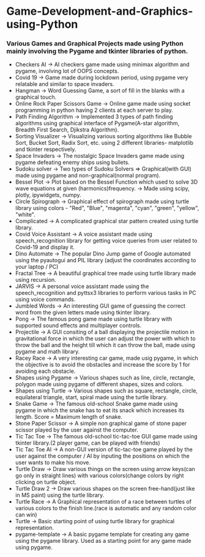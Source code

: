 # Game-Development-and-Graphics-using-Python
### Various Games and Graphical Projects made using Python mainly involving the Pygame and tkinter libraries of python.

- Checkers AI -> AI checkers game made using minimax algorithm and pygame, involving lot of OOPS concepts.
- Covid 19 -> Game made during lockdown period, using pygame very relatable and similar to space invaders.
- Hangman -> Word Guessing Game, a sort of fill in the blanks with a graphical touch.
- Online Rock Paper Scissors Game -> Online game made using socket programming in python having 2 clients at each server to play.
- Path Finding Algorithm -> Implemented 3 types of path finding algorithms using graphical interface of Pygame(A-star algorithm, Breadth First Search, Djikstra Algorithm).
- Sorting Visualizer -> Visualizing various sorting algorithms like Bubble Sort, Bucket Sort, Radix Sort, etc. using 2 different libraries- matplotlib and tkinter respectively.
- Space Invaders -> The nostalgic Space Invaders game made using pygame defeating enemy ships using bullets.
- Sudoku solver -> Two types of Sudoku Solvers => Graphical(with GUI) made using pygame and non-graphical(normal program).
- Bessel Plot -> Plot based on the Bessel Function which used to solve 3D wave equations at given (harmonics)frequency. -> Made using scipy, plotly, ipywidgets, numpy.
- Circle Spirograph -> Graphical effect of spirograph made using turtle library using colors - "Red", "Blue", "magenta", "cyan", "green", "yellow", "white".
- Complicated -> A complicated graphical star pattern created using turtle library.
- Covid Voice Assistant -> A voice assistant made using speech_recognition library for getting voice queries from user related to Covid-19 and display it.
- Dino Automate -> The popular Dino Jump game of Google automated using the pyautogui and PIL library (adjust the coordinates according to your laptop / PC)
- Fractal Tree -> A beautiful graphical tree made using turtle library made using recursion.
- JARVIS -> A personal voice assistant made using the speech_recognition and pyttsx3 libraries to perform various tasks in PC using voice commands.
- Jumbled Words -> An interesting GUI game of guessing the correct word from the given letters made using tkinter library.
- Pong -> The famous pong game made using turtle library with supported sound effects and multiplayer controls.
- Projectile -> A GUI consiting of a ball displaying the projectile motion in gravitational force in which the user can adjust the power with which to throw the ball and the height till which it can throw the ball, made using pygame and math library.
- Racey Race -> A very interesting car game, made usig pygame, in which the objective is to avoid the obstacles and increase the score by 1 for avoiding each obstacle.
- Shapes using Pygame -> Various shapes such as line, circle, rectangle, polygon made using pygame of different shapes, sizes and colors.
- Shapes using Turtle -> Various shapes such as square, rectangle, circle, equilateral triangle, start, spiral made using the turtle library.
- Snake Game -> The famous old-school Snake game made using pygame in which the snake has to eat its snack which increases its length. Score = Maximum length of snake.
- Stone Paper Scissor -> A simple non graphical game of stone paper scissor played by the user against the computer.
- Tic Tac Toe -> The famous old-school tic-tac-toe GUI game made using tkinter library.(2 player game, can be played with friends) 
- Tic Tac Toe AI -> A non-GUI version of tic-tac-toe game played by the user against the computer / AI by inputing the positions on which the user wants to make his move.
- Turtle Draw -> Draw various things on the screen using arrow keys(can go only in straight lines) with various colors(change colors by right clicking on turtle object.
- Turtle Draw 2 -> Draw various shapes on the screen free-hand(just like in MS paint) using the turtle library.
- Turtle Race -> A Graphical representation of a race between turtles of various colors to the finish line.(race is automatic and any random color can win)
- Turtle -> Basic starting point of using turtle library for graphical representation.
- pygame-template -> A basic pygame template for creating any game using the pygame library. Used as a starting point for any game made using pygame.
